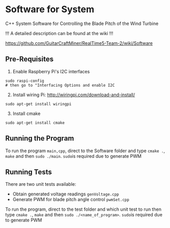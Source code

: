 # Software for System
C++ System Software for Controlling the Blade Pitch of the Wind Turbine

!!! A detailed description can be found at the wiki !!!

https://github.com/GuitarCraftMiner/RealTime5-Team-2/wiki/Software

## Pre-Requisites
1. Enable Raspberry Pi's I2C interfaces
```
sudo raspi-config
# then go to "Interfacing Options and enable I2C
```
2. Install wiring Pi: http://wiringpi.com/download-and-install/
```
sudo apt-get install wiringpi
```
3. Install cmake
```
sudo apt-get install cmake
```

## Running the Program
To run the program ```main,cpp```, direct to the Software folder and type ```cmake .```, ```make``` and then ```sudo ./main```.
```sudo```is required due to generate PWM

## Running Tests
There are two unit tests available:
- Obtain generated voltage readings ```genVoltage.cpp```
- Generate PWM for blade pitch angle control ```pwmSet.cpp```

To run the program, direct to the test folder and which unit test to run then type ```cmake .```, ```make``` and then ```sudo ./<name_of_program>```.
```sudo```is required due to generate PWM




